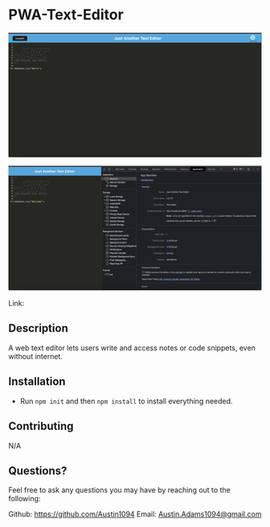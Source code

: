 # PWA-Text-Editor

![Screenshot](./client/src/images/main.png)

![Screenshot](./client/src/images/welcome.png)

Link:



## Description
A web text editor lets users write and access notes or code snippets, even without internet.

## Installation
- Run `npm init` and then `npm install` to install everything needed.

## Contributing
N/A

## Questions?
Feel free to ask any questions you may have by reaching out to the following:

Github: https://github.com/Austin1094
Email: Austin.Adams1094@gmail.com